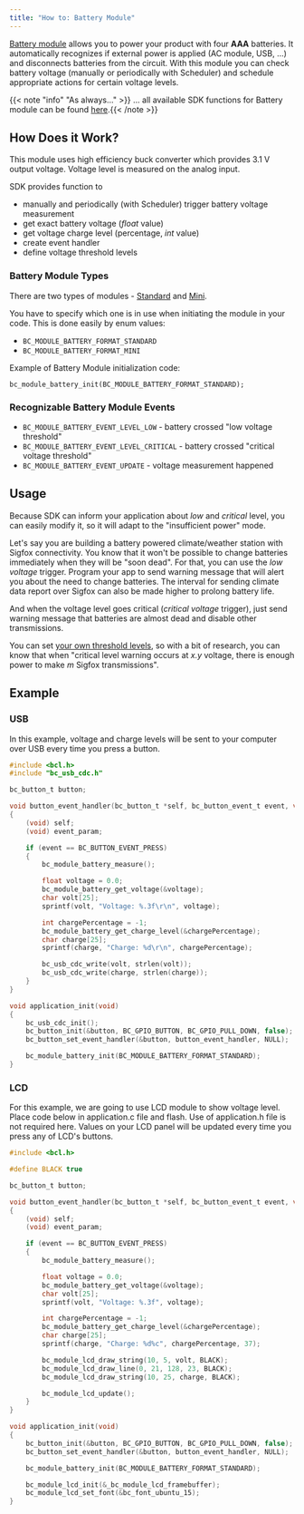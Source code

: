 ```yaml
---
title: "How to: Battery Module"
---
```


[Battery module](../../hardware/about-battery-module/) allows you to power your product with four **AAA** batteries. It automatically recognizes if external power is applied (AC module, USB, ...) and disconnects batteries from the circuit. With this module you can check battery voltage (manually or periodically with Scheduler) and schedule appropriate actions for certain voltage levels.

{{< note "info" "As always..." >}}
... all available SDK functions for Battery module can be found [here](http://sdk.bigclown.com/group__bc__module__battery.html).{{< /note >}}

## How Does it Work?
This module uses high efficiency buck converter which provides 3.1 V output voltage. Voltage level is measured on the analog input.

SDK provides function to

  - manually and periodically (with Scheduler) trigger battery voltage measurement
  - get exact battery voltage (*float* value)
  - get voltage charge level (percentage, *int* value)
  - create event handler
  - define voltage threshold levels

### Battery Module Types
  There are two types of modules - [Standard](../../hardware/about-battery-module/) and [Mini](../../hardware/about-mini-battery-module/).

  You have to specify which one is in use when initiating the module in your code. This is done easily by enum values:

  - `BC_MODULE_BATTERY_FORMAT_STANDARD`
  - `BC_MODULE_BATTERY_FORMAT_MINI`

Example of Battery Module initialization code:

```
bc_module_battery_init(BC_MODULE_BATTERY_FORMAT_STANDARD);
```

### Recognizable Battery Module Events
- `BC_MODULE_BATTERY_EVENT_LEVEL_LOW` - battery crossed "low voltage threshold"
- `BC_MODULE_BATTERY_EVENT_LEVEL_CRITICAL` - battery crossed "critical voltage threshold"
- `BC_MODULE_BATTERY_EVENT_UPDATE` - voltage measurement happened

## Usage
Because SDK can inform your application about *low* and *critical* level, you can easily modify it, so it will adapt to the "insufficient power" mode.

Let's say you are building a battery powered climate/weather station with Sigfox connectivity. You know that it won't be possible to change batteries immediately when they will be "soon dead". For that, you can use the *low voltage* trigger. Program your app to send warning message that will alert you about the need to change batteries. The interval for sending climate data report over Sigfox can also be made higher to prolong battery life.

And when the voltage level goes critical (*critical voltage* trigger), just send warning message that batteries are almost dead and disable other transmissions.

You can set [your own threshold levels](http://sdk.bigclown.com/group__bc__module__battery.html#gae316b29ba7391e57703b4e0e01a69f9f), so with a bit of research, you can know that when "critical level warning occurs at *x.y* voltage, there is enough power to make *m* Sigfox transmissions".

## Example
### USB
In this example, voltage and charge levels will be sent to your computer over USB every time you press a button.

```c
#include <bcl.h>
#include "bc_usb_cdc.h"

bc_button_t button;

void button_event_handler(bc_button_t *self, bc_button_event_t event, void *event_param)
{
    (void) self;
    (void) event_param;

    if (event == BC_BUTTON_EVENT_PRESS)
    {
        bc_module_battery_measure();

        float voltage = 0.0;
        bc_module_battery_get_voltage(&voltage);
        char volt[25];
        sprintf(volt, "Voltage: %.3f\r\n", voltage);

        int chargePercentage = -1;
        bc_module_battery_get_charge_level(&chargePercentage);
        char charge[25];
        sprintf(charge, "Charge: %d\r\n", chargePercentage);

        bc_usb_cdc_write(volt, strlen(volt));
        bc_usb_cdc_write(charge, strlen(charge));
    }
}

void application_init(void)
{
    bc_usb_cdc_init();
    bc_button_init(&button, BC_GPIO_BUTTON, BC_GPIO_PULL_DOWN, false);
    bc_button_set_event_handler(&button, button_event_handler, NULL);

    bc_module_battery_init(BC_MODULE_BATTERY_FORMAT_STANDARD);
}

```

### LCD
For this example, we are going to use LCD module to show voltage level. Place code below in application.c file and flash. Use of application.h file is not required here. Values on your LCD panel will be updated every time you press any of LCD's buttons.

```c
#include <bcl.h>

#define BLACK true

bc_button_t button;

void button_event_handler(bc_button_t *self, bc_button_event_t event, void *event_param)
{
    (void) self;
    (void) event_param;

    if (event == BC_BUTTON_EVENT_PRESS)
    {
        bc_module_battery_measure();

        float voltage = 0.0;
        bc_module_battery_get_voltage(&voltage);
        char volt[25];
        sprintf(volt, "Voltage: %.3f", voltage);

        int chargePercentage = -1;
        bc_module_battery_get_charge_level(&chargePercentage);
        char charge[25];
        sprintf(charge, "Charge: %d%c", chargePercentage, 37);

        bc_module_lcd_draw_string(10, 5, volt, BLACK);
        bc_module_lcd_draw_line(0, 21, 128, 23, BLACK);
        bc_module_lcd_draw_string(10, 25, charge, BLACK);

        bc_module_lcd_update();
    }
}

void application_init(void)
{
    bc_button_init(&button, BC_GPIO_BUTTON, BC_GPIO_PULL_DOWN, false);
    bc_button_set_event_handler(&button, button_event_handler, NULL);

    bc_module_battery_init(BC_MODULE_BATTERY_FORMAT_STANDARD);

    bc_module_lcd_init(&_bc_module_lcd_framebuffer);
    bc_module_lcd_set_font(&bc_font_ubuntu_15);
}
```
